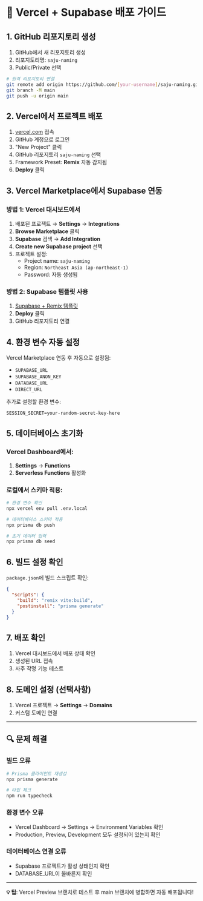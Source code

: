 # 🚀 Vercel + Supabase 배포 가이드

## 1. GitHub 리포지토리 생성

1. GitHub에서 새 리포지토리 생성
2. 리포지토리명: `saju-naming`
3. Public/Private 선택

```bash
# 원격 리포지토리 연결
git remote add origin https://github.com/[your-username]/saju-naming.git
git branch -M main
git push -u origin main
```

## 2. Vercel에서 프로젝트 배포

1. [vercel.com](https://vercel.com) 접속
2. GitHub 계정으로 로그인
3. "New Project" 클릭
4. GitHub 리포지토리 `saju-naming` 선택
5. Framework Preset: **Remix** 자동 감지됨
6. **Deploy** 클릭

## 3. Vercel Marketplace에서 Supabase 연동

### 방법 1: Vercel 대시보드에서
1. 배포된 프로젝트 → **Settings** → **Integrations**
2. **Browse Marketplace** 클릭
3. **Supabase** 검색 → **Add Integration**
4. **Create new Supabase project** 선택
5. 프로젝트 설정:
   - Project name: `saju-naming`
   - Region: `Northeast Asia (ap-northeast-1)`
   - Password: 자동 생성됨

### 방법 2: Supabase 템플릿 사용
1. [Supabase + Remix 템플릿](https://vercel.com/templates/remix/supabase-remix)
2. **Deploy** 클릭
3. GitHub 리포지토리 연결

## 4. 환경 변수 자동 설정

Vercel Marketplace 연동 후 자동으로 설정됨:
- `SUPABASE_URL`
- `SUPABASE_ANON_KEY` 
- `DATABASE_URL`
- `DIRECT_URL`

추가로 설정할 환경 변수:
```
SESSION_SECRET=your-random-secret-key-here
```

## 5. 데이터베이스 초기화

### Vercel Dashboard에서:
1. **Settings** → **Functions**
2. **Serverless Functions** 활성화

### 로컬에서 스키마 적용:
```bash
# 환경 변수 확인
npx vercel env pull .env.local

# 데이터베이스 스키마 적용
npx prisma db push

# 초기 데이터 입력
npx prisma db seed
```

## 6. 빌드 설정 확인

`package.json`에 빌드 스크립트 확인:
```json
{
  "scripts": {
    "build": "remix vite:build",
    "postinstall": "prisma generate"
  }
}
```

## 7. 배포 확인

1. Vercel 대시보드에서 배포 상태 확인
2. 생성된 URL 접속
3. 사주 작명 기능 테스트

## 8. 도메인 설정 (선택사항)

1. Vercel 프로젝트 → **Settings** → **Domains**
2. 커스텀 도메인 연결

---

## 🔍 문제 해결

### 빌드 오류
```bash
# Prisma 클라이언트 재생성
npx prisma generate

# 타입 체크
npm run typecheck
```

### 환경 변수 오류
- Vercel Dashboard → Settings → Environment Variables 확인
- Production, Preview, Development 모두 설정되어 있는지 확인

### 데이터베이스 연결 오류
- Supabase 프로젝트가 활성 상태인지 확인
- DATABASE_URL이 올바른지 확인

---

**💡 팁**: Vercel Preview 브랜치로 테스트 후 main 브랜치에 병합하면 자동 배포됩니다!